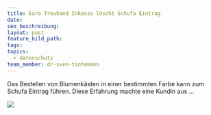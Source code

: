 ```yaml
---
title: Euro Treuhand Inkasso löscht Schufa Eintrag
date:
seo_beschreibung:
layout: post
feature_bild_path:
tags:
topics:
  - datenschutz
team_member: dr-sven-tintemann
---
```


Das Bestellen von Blumenk&auml;sten in einer bestimmten Farbe kann zum Schufa Eintrag f&uuml;hren. Diese Erfahrung machte eine Kundin aus …

![](blob:https://app.cloudcannon.com/4db1029c-fd64-476f-b389-8664855d611c)